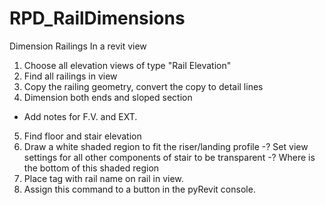 # RPD_RailDimensions
Dimension Railings In a revit view

1. Choose all elevation views of type "Rail Elevation"
2. Find all railings in view
3. Copy the railing geometry, convert the copy to detail lines
4. Dimension both ends and sloped section
  - Add notes for F.V. and EXT.
5. Find floor and stair elevation
6. Draw a white shaded region to fit the riser/landing profile
  -? Set view settings for all other components of stair to be transparent
  -? Where is the bottom of this shaded region
7. Place tag with rail name on rail in view.
8. Assign this command to a button in the pyRevit console.
